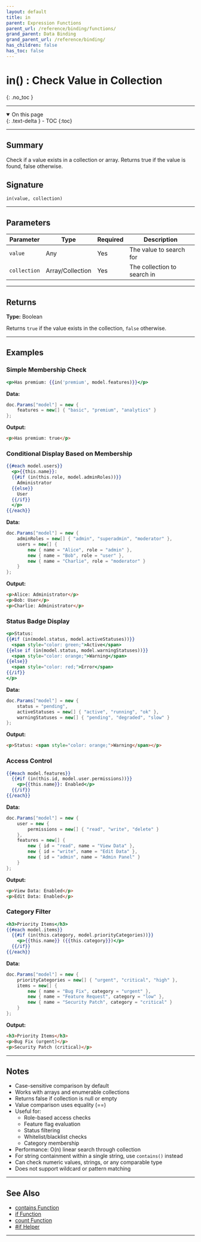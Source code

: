 ```yaml
---
layout: default
title: in
parent: Expression Functions
parent_url: /reference/binding/functions/
grand_parent: Data Binding
grand_parent_url: /reference/binding/
has_children: false
has_toc: false
---
```


# in() : Check Value in Collection
{: .no_toc }

---

<details open class='top-toc' markdown="block">
  <summary>
    On this page
  </summary>
  {: .text-delta }
- TOC
{:toc}
</details>

---

## Summary

Check if a value exists in a collection or array. Returns true if the value is found, false otherwise.

## Signature

```
in(value, collection)
```

---

## Parameters

| Parameter | Type | Required | Description |
|-----------|------|----------|-------------|
| `value` | Any | Yes | The value to search for |
| `collection` | Array/Collection | Yes | The collection to search in |

---

## Returns

**Type:** Boolean

Returns `true` if the value exists in the collection, `false` otherwise.

---

## Examples

### Simple Membership Check

```handlebars
<p>Has premium: {{in('premium', model.features)}}</p>
```

**Data:**
```csharp
doc.Params["model"] = new {
    features = new[] { "basic", "premium", "analytics" }
};
```

**Output:**
```html
<p>Has premium: true</p>
```

### Conditional Display Based on Membership

```handlebars
{{#each model.users}}
  <p>{{this.name}}:
  {{#if (in(this.role, model.adminRoles))}}
    Administrator
  {{else}}
    User
  {{/if}}
  </p>
{{/each}}
```

**Data:**
```csharp
doc.Params["model"] = new {
    adminRoles = new[] { "admin", "superadmin", "moderator" },
    users = new[] {
        new { name = "Alice", role = "admin" },
        new { name = "Bob", role = "user" },
        new { name = "Charlie", role = "moderator" }
    }
};
```

**Output:**
```html
<p>Alice: Administrator</p>
<p>Bob: User</p>
<p>Charlie: Administrator</p>
```

### Status Badge Display

```handlebars
<p>Status:
{{#if (in(model.status, model.activeStatuses))}}
  <span style="color: green;">Active</span>
{{else if (in(model.status, model.warningStatuses))}}
  <span style="color: orange;">Warning</span>
{{else}}
  <span style="color: red;">Error</span>
{{/if}}
</p>
```

**Data:**
```csharp
doc.Params["model"] = new {
    status = "pending",
    activeStatuses = new[] { "active", "running", "ok" },
    warningStatuses = new[] { "pending", "degraded", "slow" }
};
```

**Output:**
```html
<p>Status: <span style="color: orange;">Warning</span></p>
```

### Access Control

```handlebars
{{#each model.features}}
  {{#if (in(this.id, model.user.permissions))}}
    <p>{{this.name}}: Enabled</p>
  {{/if}}
{{/each}}
```

**Data:**
```csharp
doc.Params["model"] = new {
    user = new {
        permissions = new[] { "read", "write", "delete" }
    },
    features = new[] {
        new { id = "read", name = "View Data" },
        new { id = "write", name = "Edit Data" },
        new { id = "admin", name = "Admin Panel" }
    }
};
```

**Output:**
```html
<p>View Data: Enabled</p>
<p>Edit Data: Enabled</p>
```

### Category Filter

```handlebars
<h3>Priority Items</h3>
{{#each model.items}}
  {{#if (in(this.category, model.priorityCategories))}}
    <p>{{this.name}} ({{this.category}})</p>
  {{/if}}
{{/each}}
```

**Data:**
```csharp
doc.Params["model"] = new {
    priorityCategories = new[] { "urgent", "critical", "high" },
    items = new[] {
        new { name = "Bug Fix", category = "urgent" },
        new { name = "Feature Request", category = "low" },
        new { name = "Security Patch", category = "critical" }
    }
};
```

**Output:**
```html
<h3>Priority Items</h3>
<p>Bug Fix (urgent)</p>
<p>Security Patch (critical)</p>
```

---

## Notes

- Case-sensitive comparison by default
- Works with arrays and enumerable collections
- Returns false if collection is null or empty
- Value comparison uses equality (==)
- Useful for:
  - Role-based access checks
  - Feature flag evaluation
  - Status filtering
  - Whitelist/blacklist checks
  - Category membership
- Performance: O(n) linear search through collection
- For string containment within a single string, use `contains()` instead
- Can check numeric values, strings, or any comparable type
- Does not support wildcard or pattern matching

---

## See Also

- [contains Function](./contains.md)
- [if Function](./if.md)
- [count Function](./count.md)
- [#if Helper](../helpers/if.md)

---

